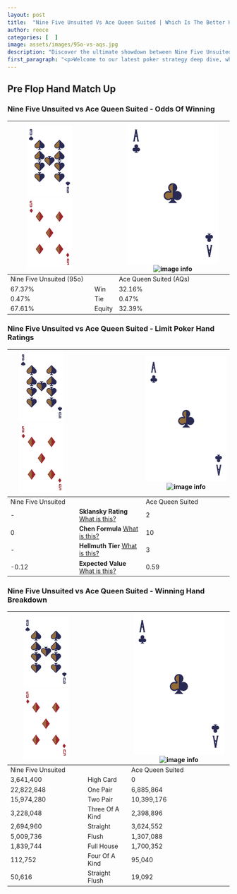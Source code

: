 ```yaml
---
layout: post
title:  "Nine Five Unsuited Vs Ace Queen Suited | Which Is The Better Hand In Poker? A Complete Guide"
author: reece
categories: [  ]
image: assets/images/95o-vs-aqs.jpg
description: "Discover the ultimate showdown between Nine Five Unsuited and Ace Queen Suited in poker! Uncover the odds, strategies, and scenarios where one hand triumphs over the other. Get ready to up your poker game with this thrilling analysis."
first_paragraph: "<p>Welcome to our latest poker strategy deep dive, where we're pitting two distinct hands against each other in a high-stakes showdown: Nine Five Unsuited vs Ace Queen Suited.</p><p>In the dynamic world of poker, every decision counts, and knowing which hand holds the upper hand is key to your success at the table.</p><p>In this article, we'll dissect these two hands, explore the scenarios where one dominates the other, and equip you with the knowledge to make strategic choices that can tip the odds in your favor.</p><p>Get ready to unravel the intriguing dynamics of these poker hands and elevate your game to new heights.</p>"
---
```




[comment]: # (sp0)

## Pre Flop Hand Match Up

<div class="table hand-ratings" markdown="1"> 



### Nine Five Unsuited vs Ace Queen Suited - Odds Of Winning


    
| ![image info](assets/images/hand1/9.png) ![image info](assets/images/hand1/5o.png) |  | ![image info](assets/images/hand2/A.png) ![image info](assets/images/hand2/Qs.png) |
| -------- | -------- | -------- |
| Nine Five Unsuited (95o) |  | Ace Queen Suited (AQs) |
| 67.37% | Win | 32.16% |
| 0.47% | Tie | 0.47% |
| 67.61% | Equity | 32.39% |




[comment]: # (sp1)



### Nine Five Unsuited vs Ace Queen Suited - Limit Poker Hand Ratings


    
| ![image info](assets/images/hand1/9.png) ![image info](assets/images/hand1/5o.png) |  | ![image info](assets/images/hand2/A.png) ![image info](assets/images/hand2/Qs.png) |
| -------- | -------- | -------- |
| Nine Five Unsuited |  | Ace Queen Suited |
| - | **Sklansky Rating** [What is this?](/sklansky-rating-explained) | 2 |
| 0 | **Chen Formula** [What is this?](/chen-formula-explained) | 10 |
| - | **Hellmuth Tier** [What is this?](/Hellmuth-tier-explained) | 3 |
| -0.12 | **Expected Value** [What is this?](/expected-value-explained) | 0.59 |




[comment]: # (sp2)



### Nine Five Unsuited vs Ace Queen Suited - Winning Hand Breakdown


    
| ![image info](assets/images/hand1/9.png) ![image info](assets/images/hand1/5o.png) |  | ![image info](assets/images/hand2/A.png) ![image info](assets/images/hand2/Qs.png) |
| -------- | -------- | -------- |
| Nine Five Unsuited |  | Ace Queen Suited |
| 3,641,400 | High Card | 0 |
| 22,822,848 | One Pair | 6,885,864 |
| 15,974,280 | Two Pair | 10,399,176 |
| 3,228,048 | Three Of A Kind | 2,398,896 |
| 2,694,960 | Straight | 3,624,552 |
| 5,009,736 | Flush | 1,307,088 |
| 1,839,744 | Full House | 1,700,352 |
| 112,752 | Four Of A Kind | 95,040 |
| 50,616 | Straight Flush | 19,092 |




[comment]: # (sp3)



</div>

[comment]: # (sp4)



[comment]: # (sp5)

